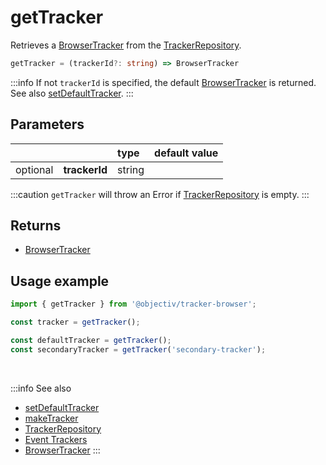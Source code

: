 # getTracker

Retrieves a [BrowserTracker](/tracking/api-reference/BrowserTracker.md) from the [TrackerRepository](/tracking/api-reference/core/TrackerRepository.md).  

```typescript
getTracker = (trackerId?: string) => BrowserTracker
```

:::info
If not `trackerId` is specified, the default [BrowserTracker](/tracking/api-reference/BrowserTracker.md) is returned. See also [setDefaultTracker](/tracking/api-reference/setDefaultTracker.md).
:::

## Parameters
|          |               | type   | default value
| :-:      | :--           | :--    | :--           
| optional | **trackerId** | string |

:::caution
`getTracker` will throw an Error if [TrackerRepository](/tracking/api-reference/core/TrackerRepository.md) is empty.
:::

## Returns
 - [BrowserTracker](/tracking/api-reference/BrowserTracker.md)

## Usage example

```typescript jsx
import { getTracker } from '@objectiv/tracker-browser';
```

```typescript jsx
const tracker = getTracker();
```

```typescript jsx
const defaultTracker = getTracker();
const secondaryTracker = getTracker('secondary-tracker');
```

<br />

:::info See also
- [setDefaultTracker](/tracking/api-reference/setDefaultTracker.md)
- [makeTracker](/tracking/api-reference/makeTracker.md)
- [TrackerRepository](/tracking/api-reference/core/TrackerRepository.md)
- [Event Trackers](/tracking/api-reference/eventTrackers/overview.md)
- [BrowserTracker](/tracking/api-reference/BrowserTracker.md)
:::
